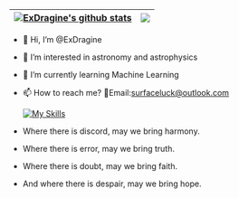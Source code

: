 | <a href="#"><img align="center" src="https://github-readme-stats.vercel.app/api?username=ExDragine&show_icons=true&include_all_commits=true&hide_border=true" alt="ExDragine's github stats" /></a> | <a href="#"><img align="center" src="https://github-readme-stats.vercel.app/api/top-langs/?username=ExDragine&layout=compact&hide_border=true" /></a> |
| ------------- | ------------- |

- 👋 Hi, I’m @ExDragine
- 👀 I’m interested in astronomy and astrophysics
- 🌱 I’m currently learning Machine Learning
- 📫 How to reach me? 📜Email:surfaceluck@outlook.com

  [![My Skills](https://skillicons.dev/icons?i=python,pytorch,c,lua,java,cs,md,vscode,idea,git,powershell,bash,github,linkedin,stackoverflow,ps,pr,au,discord,azure,blender&perline=7)](https://skillicons.dev)

- Where there is discord, may we bring harmony.
- Where there is error, may we bring truth.
- Where there is doubt, may we bring faith.
- And where there is despair, may we bring hope.

<!---
ExDragine/ExDragine is a ✨ special ✨ repository because its `README.md` (this file) appears on your GitHub profile.
You can click the Preview link to take a look at your changes.
--->
